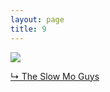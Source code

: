 ```yaml
---
layout: page
title: 9
---
```


<img src="https://raw.githubusercontent.com/qrush/gifs/master/gifs/9.gif" />

<a href="https://www.youtube.com/watch?v=OubvTOHWTms&feature=youtu.be&t=5m55s">&#8627; The Slow Mo Guys</a>
